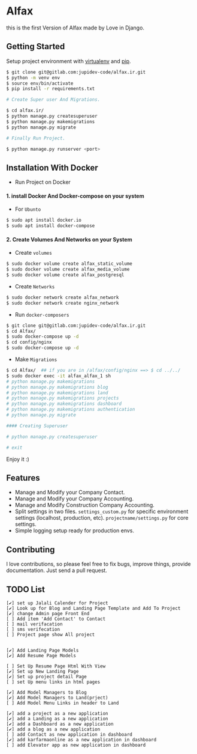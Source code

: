 # Alfax

this is the first Version of Alfax made by Love in Django.


## Getting Started

Setup project environment with [virtualenv](https://virtualenv.pypa.io) and [pip](https://pip.pypa.io).

```bash
$ git clone git@gitlab.com:jupidev-code/alfax.ir.git
$ python -m venv env
$ source env/bin/activate
$ pip install -r requirements.txt

# Create Super user And Migrations.

$ cd alfax.ir/
$ python manage.py createsuperuser 
$ python manage.py makemigrations
$ python manage.py migrate

# Finally Run Project.

$ python manage.py runserver <port>

```
## Installation  With  Docker

* Run Project on Docker

#### 1. install Docker And Docker-compose on your system 

* For `Ubunto`
```bash
$ sudo apt install docker.io
$ sudo apt install docker-compose
```
#### 2. Create Volumes And Networks on your System

* Create `volumes`
```bash
$ sudo docker volume create alfax_static_volume
$ sudo docker volume create alfax_media_volume
$ sudo docker volume create alfax_postgresql

```
* Create `Networks`
```bash
$ sudo docker network create alfax_network
$ sudo docker network create nginx_network
```
* Run `docker-composers`

```bash
$ git clone git@gitlab.com:jupidev-code/alfax.ir.git
$ cd Alfax/ 
$ sudo docker-compose up -d
$ cd config/nginx
$ sudo docker-compose up -d

```


* Make `Migrations`

```bash
$ cd Alfax/  ## if you are in /alfax/config/nginx ==> $ cd ../../
$ sudo docker exec -it alfax_alfax_1 sh
# python manage.py makemigrations
# python manage.py makemigrations blog
# python manage.py makemigrations land
# python manage.py makemigrations projects
# python manage.py makemigrations dashboard
# python manage.py makemigrations authentication
# python manage.py migrate

#### Creating Superuser

# python manage.py createsuperuser

# exit

```

Enjoy it :)

## Features

* Manage and Modify your Company Contact.
* Manage and Modify your Company Accounting.
* Manage and Modify Construction Company Accounting.
* Split settings in two files. `settings_custom.py` for specific environment settings (localhost, production, etc). `projectname/settings.py` for core settings.
* Simple logging setup ready for production envs.

## Contributing

I love contributions, so please feel free to fix bugs, improve things, provide documentation. Just send a pull request.


## TODO List
    [✔] set up Jalali Calender for Project
    [✔] Look up for Blog and Landing Page Template and Add To Project
    [✔] change Admin page Front End
    [ ] Add item 'Add Contact' to Contact 
    [ ] mail verifacation
    [ ] sms verifecation
    [ ] Project page show All project


    [✔] Add Landing Page Models
    [✔] Add Resume Page Models

    [ ] Set Up Resume Page Html With View
    [✔] Set up New Landing Page 
    [✔] Set up project detail Page 
    [ ] set Up menu links in html pages

    [✔] Add Model Managers to Blog
    [✔] Add Model Managers to Land(prject)
    [ ] Add Model Menu Links in header to Land

    [✔] add a project as a new application
    [✔] add a Landing as a new application
    [✔] add a Dashboard as a new application
    [✔] add a blog as a new application
    [ ] add Contact as new application in dashboard
    [✔] add karfarmaonline as a new application in dashboard
    [ ] add Elevator app as new application in dashboard